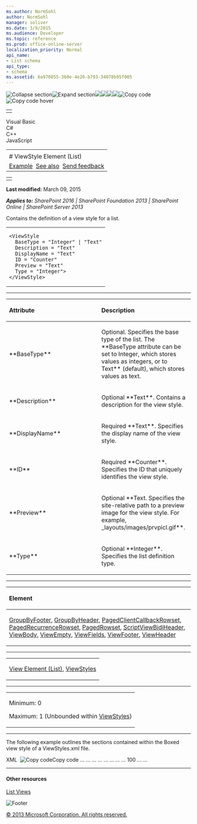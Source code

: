 ```yaml
---
ms.author: NormSohl
author: NormSohl
manager: soliver
ms.date: 3/9/2015
ms.audience: Developer
ms.topic: reference
ms.prod: office-online-server
localization_priority: Normal
api_name:
- List schema
api_type:
- schema
ms.assetid: 6a970855-360e-4e20-b793-34078b95f005
---
```


![Collapse
section](../icons/collapse_all.gif "Collapse section")![Expand
section](../icons/expand_all.gif "Expand section")![](../icons/collapse_all.gif)![](../icons/expand_all.gif)![](../icons/dropdown.gif)![](../icons/dropdownHover.gif)![Copy
code](../icons/copycode.gif "Copy code")![Copy code
hover](../icons/copycodeHighlight.gif "Copy code hover")
<table>
<tbody>
<tr class="odd">
<td align="left"></td>
</tr>
</tbody>
</table>

Visual Basic  
C\#  
C++  
JavaScript  

<table>
<tbody>
<tr class="odd">
<td align="left"><span id="runningHeaderText"></span></td>
</tr>
<tr class="even">
<td align="left"># ViewStyle Element (List)</td>
</tr>
<tr class="odd">
<td align="left"><a href="#exampleToggle">Example</a>  <a href="#seeAlsoToggle">See also</a>  <span id="headfeedbackarea" class="feedbackhead"><a href="javascript:SubmitFeedback(&#39;docthis@Microsoft.com&#39;,&#39;&#39;,&#39;&#39;,&#39;&#39;,&#39;1.0.18082.1225&#39;,&#39;%0\dThank%20you%20for%20your%20feedback.%20The%20developer%20writing%20teams%20use%20your%20feedback%20to%20improve%20documentation.%20While%20we%20are%20reviewing%20your%20feedback,%20we%20may%20send%20you%20e-mail%20to%20ask%20for%20clarification%20or%20feedback%20on%20a%20solution.%20We%20do%20not%20use%20your%20e-mail%20address%20for%20any%20other%20purpose%20and%20we%20delete%20it%20after%20we%20finish%20our%20review.%0\AFor%20further%20information%20about%20the%20privacy%20policies%20of%20Microsoft,%20please%20see%20http://privacy.microsoft.com/en-us/default.aspx.%0\A%0\d&#39;,&#39;Customer%20feedback&#39;);">Send feedback</a></span></td>
</tr>
</tbody>
</table>

<table>
<colgroup>
<col width="100%" />
</colgroup>
<tbody>
<tr class="odd">
<td align="left"></td>
</tr>
</tbody>
</table>

**Last modified:** March 09, 2015

***Applies to:** SharePoint 2016 | SharePoint Foundation 2013 |
SharePoint Online | SharePoint Server 2013*

Contains the definition of a view style for a list.

<span codelanguage="other"></span>
<table>
<colgroup>
<col width="100%" />
</colgroup>
<tbody>
<tr class="odd">
<td align="left"><pre><code>&lt;ViewStyle
  BaseType = &quot;Integer&quot; | &quot;Text&quot;
  Description = &quot;Text&quot;
  DisplayName = &quot;Text&quot;
  ID = &quot;Counter&quot;
  Preview = &quot;Text&quot;
  Type = &quot;Integer&quot;&gt;
&lt;/ViewStyle&gt;</code></pre></td>
</tr>
</tbody>
</table>


-----------------------------------------------------------------------------------------------------------------------------------------------------------------------------------------------

<table>
<colgroup>
<col width="50%" />
<col width="50%" />
</colgroup>
<thead>
<tr class="header">
<th align="left"><p>Attribute</p></th>
<th align="left"><p>Description</p></th>
</tr>
</thead>
<tbody>
<tr class="odd">
<td align="left"><p>**BaseType**</p></td>
<td align="left"><p>Optional. Specifies the base type of the list. The **BaseType</span> attribute can be set to <span class="keyword">Integer</span>, which stores values as integers, or to <span class="keyword">Text** (default), which stores values as text.</p></td>
</tr>
<tr class="even">
<td align="left"><p>**Description**</p></td>
<td align="left"><p>Optional **Text**. Contains a description for the view style.</p></td>
</tr>
<tr class="odd">
<td align="left"><p>**DisplayName**</p></td>
<td align="left"><p>Required **Text**. Specifies the display name of the view style.</p></td>
</tr>
<tr class="even">
<td align="left"><p>**ID**</p></td>
<td align="left"><p>Required **Counter**. Specifies the ID that uniquely identifies the view style.</p></td>
</tr>
<tr class="odd">
<td align="left"><p>**Preview**</p></td>
<td align="left"><p>Optional **Text</span>. Specifies the site-relative path to a preview image for the view style. For example, <span class="code">_layouts/images/prvpicl.gif**.</p></td>
</tr>
<tr class="even">
<td align="left"><p>**Type**</p></td>
<td align="left"><p>Optional **Integer**. Specifies the list definition type.</p></td>
</tr>
</tbody>
</table>


---------------------------------------------------------------------------------------------------------------------------------------------------------------------------------------------------

<table>
<colgroup>
<col width="100%" />
</colgroup>
<thead>
<tr class="header">
<th align="left"><p>Element</p></th>
</tr>
</thead>
<tbody>
<tr class="odd">
<td align="left"><p><a href="groupbyfooter-element-list.htm">GroupByFooter</a>, <a href="groupbyheader-element-list.htm">GroupByHeader</a>, <a href="pagedclientcallbackrowset-element-list.htm">PagedClientCallbackRowset</a>, <a href="pagedrecurrencerowset-element-list.htm">PagedRecurrenceRowset</a>, <a href="pagedrowset-element-list.htm">PagedRowset</a>, <a href="script-element.htm">Script</a><a href="viewbidiheader-element-list.htm">ViewBidiHeader</a>, <a href="viewbody-element-list.htm">ViewBody</a>, <a href="viewempty-element-list.htm">ViewEmpty</a>, <a href="viewfields-element-list.htm">ViewFields</a>, <a href="viewfooter-element-list.htm">ViewFooter</a>, <a href="viewheader-element-list.htm">ViewHeader</a></p></td>
</tr>
</tbody>
</table>


----------------------------------------------------------------------------------------------------------------------------------------------------------------------------------------------------

<table>
<colgroup>
<col width="100%" />
</colgroup>
<tbody>
<tr class="odd">
<td align="left"><p><span sdata="link"><a href="view-element-list.htm">View Element (List)</a></span>, <a href="viewstyles-element.htm">ViewStyles</a></p></td>
</tr>
</tbody>
</table>


------------------------------------------------------------------------------------------------------------------------------------------------------------------------------------------------

<table>
<colgroup>
<col width="100%" />
</colgroup>
<tbody>
<tr class="odd">
<td align="left"><p>Minimum: 0</p>
<p>Maximum: 1 (Unbounded within <a href="viewstyles-element.htm">ViewStyles</a>)</p></td>
</tr>
</tbody>
</table>


------------------------------------------------------------------------------------------------------------------------------------------------------------------------------------------

The following example outlines the sections contained within the Boxed
view style of a ViewStyles.xml file.

<span codelanguage="xmlLang"></span>
XML 
<span class="copyCode" onclick="CopyCode(this)"
onkeypress="CopyCode_CheckKey(this, event)"
onmouseover="ChangeCopyCodeIcon(this)"
onmouseout="ChangeCopyCodeIcon(this)" tabindex="0">![Copy
code](../icons/copycode.gif "Copy code")Copy code</span>
    <ViewStyle ID="13" DisplayName="Boxed" BaseType="0">
       <ViewFields />
       <GroupByHeader>
       ...
       </GroupByHeader>
       <GroupByFooter>
       ...
       </GroupByFooter>
       <ViewHeader ExpandXML="TRUE">
       ...
       </ViewHeader>
       <ViewBidiHeader ExpandXML="TRUE">
       ...
       </ViewBidiHeader>
       <ViewBody ExpandXML="TRUE">
       ...
       </ViewBody>
       <ViewFooter ExpandXML="TRUE">
       ...
       </ViewFooter>
       <PagedRowset>
       ...
       </PagedRowset>
       <PagedRecurrenceRowset>
       ...
       </PagedRecurrenceRowset>
       <RowLimit Paged="TRUE">100</RowLimit>
       <ViewEmpty>
       ...
       </ViewEmpty>
       ...
    </ViewStyle>


-------------------------------------------------------------------------------------------------------------------------------------------------------------------------------------------

#### Other resources

[List
Views](http://msdn.microsoft.com/library/43e6ba7e-eddb-418a-a570-c0815016fc17(Office.15).aspx)

![Footer](../icons/footer.gif "Footer")

[© 2013 Microsoft Corporation. All rights
reserved.](office-2013-documentation-copyright-notice.htm)



